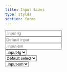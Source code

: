```yaml
---
title: Input Sizes
type: styles
section: forms
---
```


<div class="form-group">
	<input class="form-control input-lg" type="text" placeholder=".input-lg">
</div>
<div class="form-group">
	<input type="text" class="form-control" placeholder="Default input">
</div>
<div class="form-group">
	<input class="form-control input-sm" type="text" placeholder=".input-sm">
</div>
<div class="form-group">
	<select class="form-control input-lg"> <option value="">.input-lg</option> </select>
</div>
<div class="form-group">
	<select class="form-control"> <option value="">Default select</option> </select>
</div>
<div class="form-group">
	<select class="form-control input-sm"> <option value="">.input-sm</option> </select>
</div>
